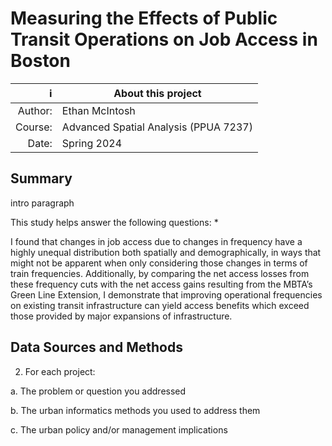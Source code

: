 # Measuring the Effects of Public Transit Operations on Job Access in Boston

:information_source: | About this project
-: | -- 
Author: | Ethan McIntosh 
Course: | Advanced Spatial Analysis (PPUA 7237)
Date: | Spring 2024

## Summary

intro paragraph

This study helps answer the following questions:
* 

I found that changes in job access due to changes in frequency have a highly unequal distribution both spatially and demographically, in ways that might not be apparent when only considering those changes in terms of train frequencies. Additionally, by comparing the net access losses from these frequency cuts with the net access gains resulting from the MBTA’s Green Line Extension, I demonstrate that improving operational frequencies on existing transit infrastructure can yield access benefits which exceed those provided by major expansions of infrastructure.

## Data Sources and Methods

2. For each project:

a. The problem or question you addressed

b. The urban informatics methods you used to address them

c. The urban policy and/or management implications